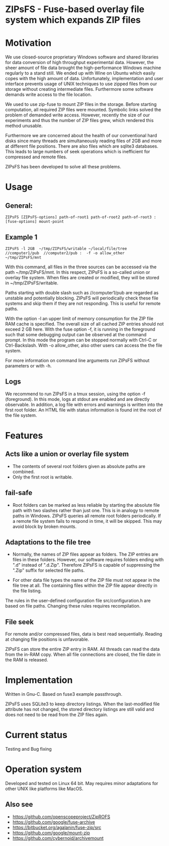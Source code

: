 # ZIPsFS - Fuse-based  overlay file system which expands  ZIP files

# Motivation

We use closed-source proprietary Windows software and shared libraries for data conversion of high throughput experimental data. However,
the sheer amount of file data brought the high-performance Windows machine regularly to a stand still.
We ended up with Wine on Ubuntu which easily copes with the high amount of data.
Unfortunately, implementation and  user interface prevents usage of  UNIX techniques  to use  zipped files from our storage without creating intermediate files.
Furthermore some software demands write access to the file location.

We used to use zip-fuse to mount  ZIP files in the storage. Before starting computation, all required ZIP files were mounted.
Symbolic links solved the problem of demanded write access.
However, recently  the size of our experiments and thus the number of ZIP files grew, which rendered this method unusable.

Furthermore we are concerned about the health of our conventional hard disks since many  threads are simultaneously reading files of 2GB and more at different file positions.
There are also files which are sqlite3 databases. This leads to large numbers of seek operations which is inefficient for compressed and remote files.

ZIPsFS has been developed to solve all these problems.

# Usage


## General:

    ZIPsFS [ZIPsFS-options] path-of-root1 path-of-root2 path-of-root3 :  [fuse-options] mount-point

## Example 1

    ZIPsFS -l 2GB  ~/tmp/ZIPsFS/writable ~/local/file/tree  //computer1/pub  //computer2/pub :  -f -o allow_other  ~/tmp/ZIPsFS/mnt

With this command, all files in the three sources can be accessed via the path ~/tmp/ZIPsFS/mnt.
In this respect, ZIPsFS is a so-called union or overlay file system.
When files are created or modified, they will be stored in ~/tmp/ZIPsFS/writable.

Paths starting with double slash such as  //computer1/pub are regarded as unstable and potentially blocking.
ZIPsFS will periodically check these file systems and skip them if they are not responding. This is useful for remote paths.

With the  option -l an upper limit of memory consumption for the ZIP file RAM cache is specified. The overall size of all cached ZIP entries should not exceed 2 GB here.
With the fuse option -f, it is running in the foreground such that some debugging output can be observed at
the command prompt. In this mode the program can be stopped normally with Ctrl-C or Ctrl-Backslash. With  -o allow_other, also other users can access the the file system.

For more information on command line arguments  run ZIPsFS without parameters or with -h.

## Logs

We recommend to run ZIPsFS in a tmux session, using the option -f (foreground).
In this mode, logs at stdout are enabled and are directly observable. In addition, a log file with errors and warnings
is  written into the first root folder. An HTML file with status information is found int the root of the file system.

# Features

## Acts like a union or overlay file system

- The contents of several root folders given as absolute paths are combined.
- Only the first root is writable.


## fail-safe

- Root folders can be marked as less reliable  by starting the absolute file path with two slashes rather than just one.  This is in analogy to remote  paths in Windows.
  ZIPsFS queries all remote root folders periodically. If a remote file system fails to  respond in time, it will be skipped.
  This may avoid block by  broken mounts.

## Adaptations to the file tree

- Normally, the names of ZIP files appear as folders. The ZIP entries are files in these folders. However, our software requires folders ending with  ".d" instead of  ".d.Zip".
  Therefore  ZIPsFS is capable of suppressing the  ".Zip" suffix for selected file paths.

- For other data file types the name of the ZIP file must not appear in the file tree at all. The containing files within the ZIP file appear directly in the file listing.

The rules in the user-defined configuration file  src/configuration.h are based on file paths. Changing these rules requires recompilation.

## File seek

For remote and/or compressed files, data is best read sequentially.
Reading at changing file positions is unfavorable.

ZIPsFS can store the entire ZIP entry in RAM. All threads can read the data from the in-RAM copy.
When all file connections are closed, the file date in the RAM is released.


# Implementation

Written in Gnu-C.
Based on fuse3 example passthrough.

ZIPsFS uses SQLite3 to keep directory listings.
When the last-modified file attribute has not changed, the stored directory listings are still valid and
does not need to be read from the ZIP files again.

# Current status

Testing and Bug fixing

# Operation system

Developed and tested on Linux 64 bit. May requires  minor adaptations for other UNIX like platforms like MacOS.

## Also see

- https://github.com/openscopeproject/ZipROFS
- https://github.com/google/fuse-archive
- https://bitbucket.org/agalanin/fuse-zip/src
- https://github.com/google/mount-zip
- https://github.com/cybernoid/archivemount
